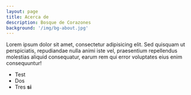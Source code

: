 ```yaml
---
layout: page
title: Acerca de
description: Bosque de Corazones
background: '/img/bg-about.jpg'
---
```


Lorem ipsum dolor sit amet, consectetur adipisicing elit. Sed quisquam ut perspiciatis, repudiandae nulla animi iste vel, praesentium repellendus molestias aliquid consequatur, earum rem qui error voluptates eius enim consequuntur!

 - Test
 - Dos
 - Tres **si**

